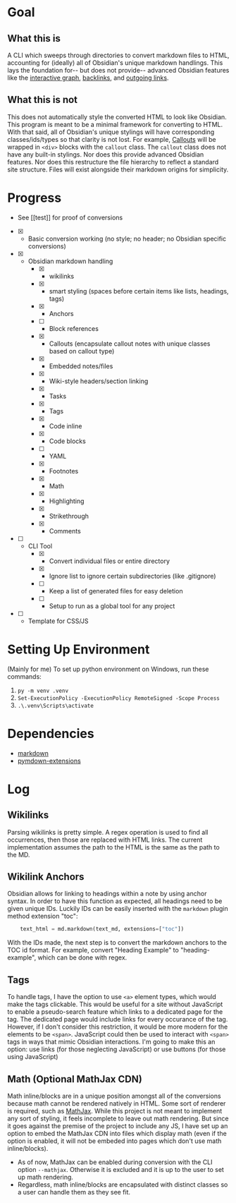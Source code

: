# Goal
## What this is
A CLI which sweeps through directories to convert markdown files to HTML, accounting for (ideally) all of Obsidian's unique markdown handlings.
This lays the foundation for-- but does not provide-- advanced Obsidian features like the [interactive graph](https://help.obsidian.md/plugins/graph), [backlinks](https://help.obsidian.md/plugins/backlinks), and [outgoing links](https://help.obsidian.md/plugins/outgoing-links).

## What this is not
This does not automatically style the converted HTML to look like Obsidian. This program is meant to be a minimal framework for converting to HTML. With that said, all of Obsidian's unique stylings will have corresponding classes/ids/types so that clarity is not lost. For example, [Callouts](https://help.obsidian.md/callouts) will be wrapped in `<div>` blocks with the `callout` class. The `callout` class does not have any built-in stylings.
Nor does this provide advanced Obsidian features.
Nor does this restructure the file hierarchy to reflect a standard site structure. Files will exist alongside their markdown origins for simplicity.

# Progress
- See [[test]] for proof of conversions
- [x] - Basic conversion working (no style; no header; no Obsidian specific conversions)
- [x] - Obsidian markdown handling
    - [x] - wikilinks
    - [x] - smart styling (spaces before certain items like lists, headings, tags)
    - [x] - Anchors
    - [ ] - Block references
    - [x] - Callouts (encapsulate callout notes with unique classes based on callout type)
    - [x] - Embedded notes/files
    - [x] - Wiki-style headers/section linking
    - [x] - Tasks
    - [x] - Tags
    - [x] - Code inline
    - [x] - Code blocks
    - [ ] - YAML
    - [x] - Footnotes
    - [x] - Math
    - [x] - Highlighting
    - [x] - Strikethrough
    - [x] - Comments
- [ ] - CLI Tool
    - [x] - Convert individual files or entire directory
    - [x] - Ignore list to ignore certain subdirectories (like .gitignore)
    - [ ] - Keep a list of generated files for easy deletion
    - [ ] - Setup to run as a global tool for any project
- [ ] - Template for CSS/JS


# Setting Up Environment
(Mainly for me) To set up python environment on Windows, run these commands:
1. `py -m venv .venv`
2. `Set-ExecutionPolicy -ExecutionPolicy RemoteSigned -Scope Process`
3. `.\.venv\Scripts\activate`

# Dependencies
- [markdown](https://pypi.org/project/Markdown/)
- [pymdown-extensions](https://pypi.org/project/pymdown-extensions/)

# Log

## Wikilinks
Parsing wikilinks is pretty simple. A regex operation is used to find all occurrences, then those are replaced with HTML links. The current implementation assumes the path to the HTML is the same as the path to the MD.

## Wikilink Anchors
Obsidian allows for linking to headings within a note by using anchor syntax. In order to have this function as expected, all headings need to be given unique IDs. Luckily IDs can be easily inserted with the `markdown` plugin method extension "toc":
~~~python
    text_html = md.markdown(text_md, extensions=["toc"])
~~~
With the IDs made, the next step is to convert the markdown anchors to the TOC id format. For example, convert "Heading Example" to "heading-example", which can be done with regex.

## Tags
To handle tags, I have the option to use `<a>` element types, which would make the tags clickable. This would be useful for a site without JavaScript to enable a pseudo-search feature which links to a dedicated page for the tag. The dedicated page would include links for every occurance of the tag. However, if I don't consider this restriction, it would be more modern for the elements to be `<span>`. JavaScript could then be used to interact with `<span>` tags in ways that mimic Obsidian interactions.
I'm going to make this an option: use links (for those neglecting JavaScript) or use buttons (for those using JavaScript)

## Math (Optional MathJax CDN)
Math inline/blocks are in a unique position amongst all of the conversions because math cannot be rendered natively in HTML. Some sort of renderer is required, such as [MathJax](https://docs.mathjax.org/en/latest/web/start.html). While this project is not meant to implement any sort of styling, it feels incomplete to leave out math rendering. But since it goes against the premise of the project to include any JS, I have set up an option to embed the MathJax CDN into files which display math (even if the option is enabled, it will not be embeded into pages which don't use math inline/blocks).
- As of now, MathJax can be enabled during conversion with the CLI option `--mathjax`. Otherwise it is excluded and it is up to the user to set up math rendering.
- Regardless, math inline/blocks are encapsulated with distinct classes so a user can handle them as they see fit. 